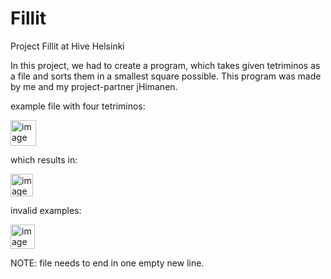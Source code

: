 # Fillit
Project Fillit at Hive Helsinki

In this project, we had to create a program, which takes given tetriminos as a file and sorts them in a smallest square possible.
This program was made by me and my project-partner jHimanen.

example file with four tetriminos:

<img width="41" alt="image" src="https://user-images.githubusercontent.com/58728833/210215070-7c24a5f8-d07c-456b-9ac6-6cd2fe92dd8a.png">

which results in:

<img width="36" alt="image" src="https://user-images.githubusercontent.com/58728833/210215189-c257c0e1-5ebe-4953-a62b-0dc8b94c76ad.png">

invalid examples:

<img width="39" alt="image" src="https://user-images.githubusercontent.com/58728833/210215326-b3a80b70-6a07-4d9a-8d3b-24e6ef0ffaf3.png">

NOTE: file needs to end in one empty new line.
